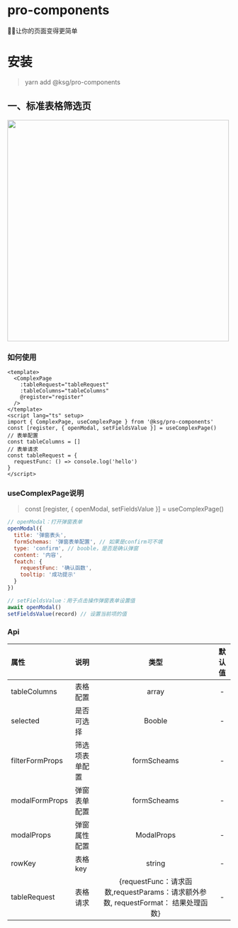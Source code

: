 
# pro-components

🎉🎉让你的页面变得更简单

# 安装
> yarn add @ksg/pro-components

## 一、标准表格筛选页
<img src="https://blobstore-nginx.staging.kuaishou.com/bs2/image-easydata/cannon-platformimage13882214944739442704.png" width="500px">

### 如何使用
```vue
<template>
  <ComplexPage 
    :tableRequest="tableRequest" 
    :tableColumns="tableColumns" 
    @register="register" 
  />
</template>
<script lang="ts" setup>
import { ComplexPage, useComplexPage } from '@ksg/pro-components'
const [register, { openModal, setFieldsValue }] = useComplexPage()
// 表单配置
const tableColumns = []
// 表单请求
const tableRequest = {
  requestFunc: () => console.log('hello')
}
</script>
```

### useComplexPage说明

> const [register, { openModal, setFieldsValue }] = useComplexPage()

```js
// openModal：打开弹窗表单
openModal({
  title: '弹窗表头',
  formSchemas: '弹窗表单配置', // 如果是confirm可不填
  type: 'confirm', // booble，是否是确认弹窗
  content: '内容', 
  featch: {
    requestFunc: '确认函数',
    tooltip: '成功提示'
  }
})
```

```js
// setFieldsValue：用于点击操作弹窗表单设置值
await openModal()
setFieldsValue(record) // 设置当前项的值
```

### Api
| 属性  | 说明  |   类型   | 默认值 |
| :-------- |:--------| :-----------: | :----: |
| tableColumns  | 表格配置 | array  |   -    |
| selected  | 是否可选择 | Booble  |   -    |
| filterFormProps | 筛选项表单配置 |  formScheams |  - | 
| modalFormProps | 弹窗表单配置 |  formScheams |  - |
| modalProps | 弹窗属性配置 |  ModalProps |  - |
| rowKey | 表格key |  string |  - |
| tableRequest | 表格请求 |  {requestFunc：请求函数,requestParams：请求额外参数, requestFormat： 结果处理函数} |  - |
